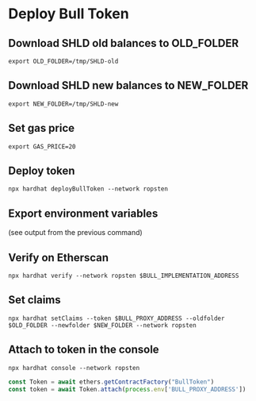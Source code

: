 # Deploy Bull Token

## Download SHLD old balances to OLD_FOLDER

`export OLD_FOLDER=/tmp/SHLD-old`

## Download SHLD new balances to NEW_FOLDER

`export NEW_FOLDER=/tmp/SHLD-new`

## Set gas price

`export GAS_PRICE=20`

## Deploy token

`npx hardhat deployBullToken --network ropsten`

## Export environment variables

(see output from the previous command)

## Verify on Etherscan

`npx hardhat verify --network ropsten $BULL_IMPLEMENTATION_ADDRESS`

## Set claims

`npx hardhat setClaims --token $BULL_PROXY_ADDRESS --oldfolder $OLD_FOLDER --newfolder $NEW_FOLDER --network ropsten`

## Attach to token in the console

`npx hardhat console --network ropsten`

```javascript
const Token = await ethers.getContractFactory("BullToken")
const token = await Token.attach(process.env['BULL_PROXY_ADDRESS'])
```
